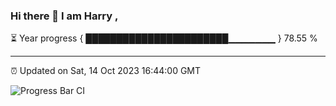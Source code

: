 ### Hi there 👋 I am Harry , 

⏳ Year progress { ███████████████████████▁▁▁▁▁▁▁ } 78.55 %

---

⏰ Updated on Sat, 14 Oct 2023 16:44:00 GMT

![Progress Bar CI](https://github.com/duykhang68/duykhang68/workflows/Progress%20Bar%20CI/badge.svg)
